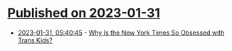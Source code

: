 # [Published on 2023-01-31](index.md)

* [2023-01-31, 05:40:45](https://news.ycombinator.com/item?id=34591623) - [Why Is the New York Times So Obsessed with Trans Kids?](https://popula.com/2023/01/29/the-worst-thing-we-read-this-week-why-is-the-new-york-times-so-obsessed-with-trans-kids/)
